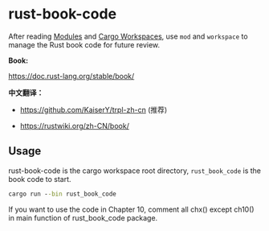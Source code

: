 # rust-book-code

After
reading [Modules](https://doc.rust-lang.org/stable/book/ch07-00-managing-growing-projects-with-packages-crates-and-modules.html#managing-growing-projects-with-packages-crates-and-modules)
and [Cargo Workspaces](https://doc.rust-lang.org/book/ch14-03-cargo-workspaces.html), use `mod` and `workspace` to
manage the Rust book code for future review.

**Book:**

https://doc.rust-lang.org/stable/book/

**中文翻译：**

* https://github.com/KaiserY/trpl-zh-cn (推荐)

* https://rustwiki.org/zh-CN/book/

## Usage

rust-book-code is the cargo workspace root directory, `rust_book_code` is the book code to start.

```cmd
cargo run --bin rust_book_code
```

If you want to use the code in Chapter 10, comment all chx() except ch10() in main function of rust_book_code
package.




